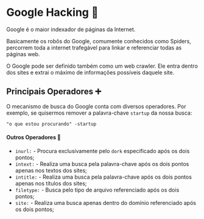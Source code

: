 # Google Hacking 🔎

Google é o maior indexador de páginas da Internet.

Basicamente os robôs do Google, comumente conhecidos como Spiders, percorrem toda a internet trafegável para linkar e referenciar todas as páginas web.

O Google pode ser definido também como um web crawler. Ele entra dentro dos sites e extrai o máximo de informações possíveis daquele site.

## Principais Operadores ➕

O mecanismo de busca do Google conta com diversos operadores.
Por exemplo, se quisermos remover a palavra-chave `startup` da nossa busca:

`"o que estou procurando" -startup`

#### Outros Operadores 🟰

* `inurl:` - Procura exclusivamente pelo `dork` especificado após os dois pontos;
* `intext:` - Realiza uma busca pela palavra-chave após os dois pontos apenas nos textos dos sites;
* `intitle:` - Realiza uma busca pela palavra-chave após os dois pontos apenas nos títulos dos sites;
* `filetype:` - Busca pelo tipo de arquivo referenciado após os dois pontos; 
* `site:` - Realiza uma busca apenas dentro do domínio referenciado após os dois pontos;